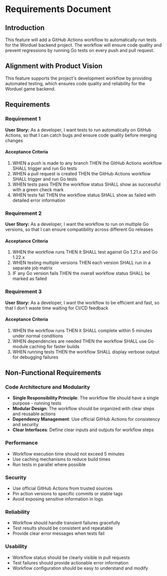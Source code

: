 # Requirements Document

## Introduction

This feature will add a GitHub Actions workflow to automatically run tests for the Worduel backend project. The workflow will ensure code quality and prevent regressions by running Go tests on every push and pull request.

## Alignment with Product Vision

This feature supports the project's development workflow by providing automated testing, which ensures code quality and reliability for the Worduel game backend.

## Requirements

### Requirement 1

**User Story:** As a developer, I want tests to run automatically on GitHub Actions, so that I can catch bugs and ensure code quality before merging changes

#### Acceptance Criteria

1. WHEN a push is made to any branch THEN the GitHub Actions workflow SHALL trigger and run Go tests
2. WHEN a pull request is created THEN the GitHub Actions workflow SHALL trigger and run Go tests
3. WHEN tests pass THEN the workflow status SHALL show as successful with a green check mark
4. WHEN tests fail THEN the workflow status SHALL show as failed with detailed error information

### Requirement 2

**User Story:** As a developer, I want the workflow to run on multiple Go versions, so that I can ensure compatibility across different Go releases

#### Acceptance Criteria

1. WHEN the workflow runs THEN it SHALL test against Go 1.21.x and Go 1.22.x
2. WHEN testing multiple versions THEN each version SHALL run in a separate job matrix
3. IF any Go version fails THEN the overall workflow status SHALL be marked as failed

### Requirement 3

**User Story:** As a developer, I want the workflow to be efficient and fast, so that I don't waste time waiting for CI/CD feedback

#### Acceptance Criteria

1. WHEN the workflow runs THEN it SHALL complete within 5 minutes under normal conditions
2. WHEN dependencies are needed THEN the workflow SHALL use Go module caching for faster builds
3. WHEN running tests THEN the workflow SHALL display verbose output for debugging failures

## Non-Functional Requirements

### Code Architecture and Modularity
- **Single Responsibility Principle**: The workflow file should have a single purpose - running tests
- **Modular Design**: The workflow should be organized with clear steps and reusable actions
- **Dependency Management**: Use official GitHub Actions for consistency and security
- **Clear Interfaces**: Define clear inputs and outputs for workflow steps

### Performance
- Workflow execution time should not exceed 5 minutes
- Use caching mechanisms to reduce build times
- Run tests in parallel where possible

### Security
- Use official GitHub Actions from trusted sources
- Pin action versions to specific commits or stable tags
- Avoid exposing sensitive information in logs

### Reliability
- Workflow should handle transient failures gracefully
- Test results should be consistent and repeatable
- Provide clear error messages when tests fail

### Usability
- Workflow status should be clearly visible in pull requests
- Test failures should provide actionable error information
- Workflow configuration should be easy to understand and modify
